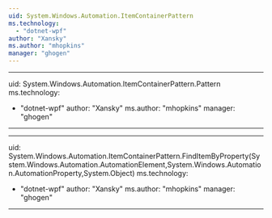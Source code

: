 ```yaml
---
uid: System.Windows.Automation.ItemContainerPattern
ms.technology: 
  - "dotnet-wpf"
author: "Xansky"
ms.author: "mhopkins"
manager: "ghogen"
---
```


---
uid: System.Windows.Automation.ItemContainerPattern.Pattern
ms.technology: 
  - "dotnet-wpf"
author: "Xansky"
ms.author: "mhopkins"
manager: "ghogen"
---

---
uid: System.Windows.Automation.ItemContainerPattern.FindItemByProperty(System.Windows.Automation.AutomationElement,System.Windows.Automation.AutomationProperty,System.Object)
ms.technology: 
  - "dotnet-wpf"
author: "Xansky"
ms.author: "mhopkins"
manager: "ghogen"
---

